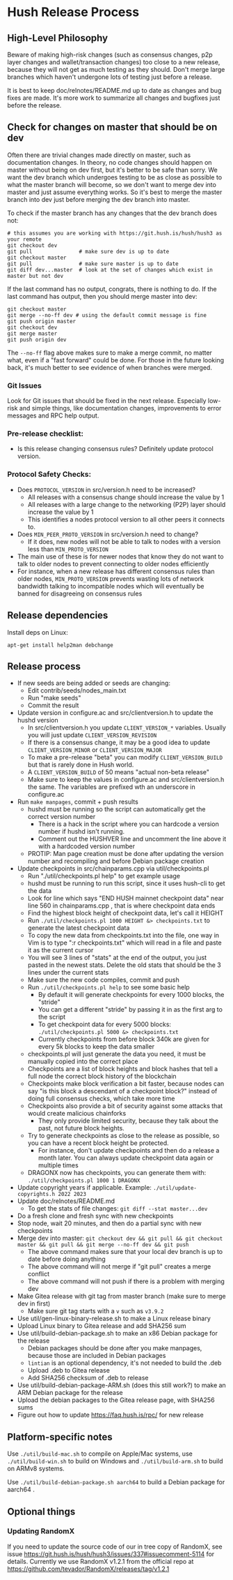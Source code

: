 # Hush Release Process

## High-Level Philosophy

Beware of making high-risk changes (such as consensus changes, p2p layer changes and wallet/transaction changes) too close to a new release, because they will not get as much testing as they should. Don't merge large branches which haven't undergone lots of testing just before a release.

It is best to keep doc/relnotes/README.md up to date as changes and bug fixes are made. It's more work to summarize all changes and bugfixes just before the release.

## Check for changes on master that should be on dev

Often there are trivial changes made directly on master, such as documentation changes. In theory, no code changes should happen on master without being on dev first, but it's better to be safe than sorry. We want the dev branch which undergoes testing to be as close as possible to what the master branch will become, so we don't want to merge dev into master and just assume everything works. So it's best to merge the master branch into dev just before merging the dev branch into master.

To check if the master branch has any changes that the dev branch does not:

```
# this assumes you are working with https://git.hush.is/hush/hush3 as your remote
git checkout dev  
git pull               # make sure dev is up to date
git checkout master
git pull               # make sure master is up to date
git diff dev...master  # look at the set of changes which exist in master but not dev
```

If the last command has no output, congrats, there is nothing to do. If the last command has output, then you should merge master into dev:

```
git checkout master
git merge --no-ff dev # using the default commit message is fine
git push origin master
git checkout dev
git merge master
git push origin dev
```

The `--no-ff` flag above makes sure to make a merge commit, no matter what, even if a "fast forward" could be done. For those in the future looking back, it's much better to see evidence of when branches were merged.


### Git Issues

Look for Git issues that should be fixed in the next release. Especially low-risk and simple things, like documentation changes, improvements to error messages and RPC help output. 

### Pre-release checklist:
  * Is this release changing consensus rules? Definitely update protocol version.

### Protocol Safety Checks:

  * Does `PROTOCOL_VERSION` in src/version.h need to be increased?
    * All releases with a consensus change should increase the value by 1
    * All releases with a large change to the networking (P2P) layer should increase the value by 1
    * This identifies a nodes protocol version to all other peers it connects to.
  * Does `MIN_PEER_PROTO_VERSION` in src/version.h need to change?
    * If it does, new nodes will not be able to talk to nodes with a version less than `MIN_PROTO_VERSION`
  * The main use of these is for newer nodes that know they do not want to talk to older nodes to prevent connecting to older nodes efficiently
  * For instance, when a new release has different consensus rules than older nodes, `MIN_PROTO_VERSION` prevents wasting lots of network bandwidth talking to incompatible nodes which will eventually be banned for disagreeing on consensus rules

## Release dependencies

Install deps on Linux:

	apt-get install help2man debchange

## Release process
 - If new seeds are being added or seeds are changing:
   - Edit contrib/seeds/nodes_main.txt
   - Run "make seeds"
   - Commit the result
 - Update version in configure.ac and src/clientversion.h to update the hushd version
   - In src/clientversion.h you update `CLIENT_VERSION_*` variables. Usually you will just update `CLIENT_VERSION_REVISION`
   - If there is a consensus change, it may be a good idea to update `CLIENT_VERSION_MINOR` or `CLIENT_VERSION_MAJOR`
   - To make a pre-release "beta" you can modify `CLIENT_VERSION_BUILD` but that is rarely done in Hush world.
   - A `CLIENT_VERSION_BUILD` of 50 means "actual non-beta release"
   - Make sure to keep the values in configure.ac and src/clientversion.h the same. The variables are prefixed wth an underscore in configure.ac
 - Run `make manpages`, commit + push results
   - hushd must be running so the script can automatically get the correct version number
     - There is a hack in the script where you can hardcode a version number if hushd isn't running.
     - Comment out the HUSHVER line and uncomment the line above it with a hardcoded version number
   - PROTIP: Man page creation must be done after updating the version number and recompiling and before Debian package creation
 - Update checkpoints in src/chainparams.cpp via util/checkpoints.pl
   - Run "./util/checkpoints.pl help" to get example usage
   - hushd must be running to run this script, since it uses hush-cli to get the data
   - Look for line which says "END HUSH mainnet checkpoint data" near line 560 in chainparams.cpp , that is where checkpoint data ends
   - Find the highest block height of checkpoint data, let's call it HEIGHT
   - Run `./util/checkpoints.pl 1000 HEIGHT &> checkpoints.txt` to generate the latest checkpoint data
   - To copy the new data from checkpoints.txt into the file, one way in Vim is to type ":r checkpoints.txt" which will read in a file and paste it as the current cursor
   - You will see 3 lines of "stats" at the end of the output, you just pasted in the newest stats. Delete the old stats that should be the 3 lines under the current stats
   - Make sure the new code compiles, commit and push
   - Run `./util/checkpoints.pl help` to see some basic help
     - By default it will generate checkpoints for every 1000 blocks, the "stride"
     - You can get a different "stride" by passing it in as the first arg to the script
     - To get checkpoint data for every 5000 blocks: `./util/checkpoints.pl 5000 &> checkpoints.txt`
     - Currently checkpoints from before block 340k are given for every 5k blocks to keep the data smaller
   - checkpoints.pl will just generate the data you need, it must be manually copied into the correct place
   - Checkpoints are a list of block heights and block hashes that tell a full node the correct block history of the blockchain
   - Checkpoints make block verification a bit faster, because nodes can say "is this block a descendant of a checkpoint block?" instead of doing full consensus checks, which take more time
   - Checkpoints also provide a bit of security against some attacks that would create malicious chainforks
     - They only provide limited security, because they talk about the past, not future block heights.
   - Try to generate checkpoints as close to the release as possible, so you can have a recent block height be protected.
     - For instance, don't update checkpoints and then do a release a month later. You can always update checkpoint data again or multiple times
   - DRAGONX now has checkpoints, you can generate them with: `./util/checkpoints.pl 1000 1 DRAGONX`
 - Update copyright years if applicable. Example: `./util/update-copyrights.h 2022 2023`
 - Update doc/relnotes/README.md
   - To get the stats of file changes: `git diff --stat master...dev`
 - Do a fresh clone and fresh sync with new checkpoints
 - Stop node, wait 20 minutes, and then do a partial sync with new checkpoints
 - Merge dev into master: `git checkout dev && git pull && git checkout master && git pull && git merge --no-ff dev && git push`
   - The above command makes sure that your local dev branch is up to date before doing anything
   - The above command will not merge if "git pull" creates a merge conflict
   - The above command will not push if there is a problem with merging dev
 - Make Gitea release with git tag from master branch (make sure to merge dev in first)
   - Make sure git tag starts with a `v` such as `v3.9.2`
 - Use util/gen-linux-binary-release.sh to make a Linux release binary
 - Upload Linux binary to Gitea release and add SHA256 sum
 - Use util/build-debian-package.sh to make an x86 Debian package for the release
   - Debian packages should be done after you make manpages, because those are included in Debian packages
   - `lintian` is an optional dependency, it's not needed to build the .deb
   - Upload .deb to Gitea release
   - Add SHA256 checksum of .deb to release
 - Use util/build-debian-package-ARM.sh (does this still work?) to make an ARM Debian package for the release
 - Upload the debian packages to the Gitea release page, with SHA256 sums
 - Figure out how to update https://faq.hush.is/rpc/ for new release

## Platform-specific notes

Use `./util/build-mac.sh` to compile on Apple/Mac systems, use `./util/build-win.sh` to build on Windows and `./util/build-arm.sh` to build on ARMv8 systems.

Use `./util/build-debian-package.sh aarch64` to build a Debian package for aarch64 .

## Optional things

### Updating RandomX

If you need to update the source code of our in tree copy of RandomX, see issue https://git.hush.is/hush/hush3/issues/337#issuecomment-5114 for details. Currently we use RandomX v1.2.1 from the official repo at https://github.com/tevador/RandomX/releases/tag/v1.2.1

